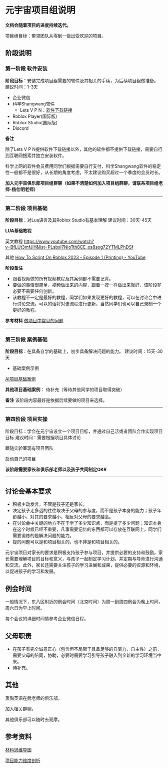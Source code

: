 # 元宇宙项目组说明

**文档会随着项目的进度持续迭代。**

项目组目标：带领团队从零到一做出受欢迎的项目。

## 阶段说明

### **第一阶段 软件安装**

**阶段目标**：安装完成项目组需要的软件及其相关的手续，为后续项目组做准备。
建议时间：1-3天
* 企业微信
* 科学Shangwang软件
  * Lets V P N：[软件下载链接](https://www.interhelp.net/letsvpn-world/en/articles/2780068-%E5%A6%82%E4%BD%95%E4%B8%8B%E8%BD%BD%E5%BE%97%E5%88%B0%E5%BF%AB%E8%BF%9E-vpn)
* Roblox Player(国际版)
* Roblox Studio(国际版)
* Discord

**备注**

除了Lets V P N提供软件下载链接以外，其他的软件都不提供下载链接，需要自行到互联网搜索并独立安装软件。

科学上网的软件会员费用同学们根据需要自行支付，科学Shangwang软件的稳定性一般都不是很好，从长期的角度考虑，不太建议购买超过一个季度的会员时长。


**加入元宇宙俱乐部项目组群聊（如果不清楚如何加入项目组群聊，请联系项目组老师-杨仕明老师）**


---

### **第二阶段 项目基础**

**阶段目标**：对Lua语言及其Roblox Studio有基本理解
建议时间：30天-45天

**LUA基础教程**

英文教程
https://www.youtube.com/watch?v=BfLUt3mfJiY&list=PLsbxI7NIoTth8CE_os8sog72YTMLPhDSf


其他
[How To Script On Roblox 2023 - Episode 1 (Printing) - YouTube](https://www.youtube.com/watch?v=4J8kNBBJT1E&list=PLfAg6nOoAuSm3IFHTbLfknrEDnRoSxCwW&index=1)

**阶段备注**

- 跟着视频做的所有视频教程及其案例都不需要记背。
- 要做的事情很简单，视频做出来的内容，跟着一摸一样做出来就好，该阶段非必要不需要任何创新。
- 该教程不一定是最好的教程，同学们如果发现更好的教程，可以在讨论会中进行讨论交流。可以的话将对该流程进行更新，当然同学们也可以自己录制一个更好的教程。

**参考材料**
[做项目中常见的问题](../../../做项目中常见的问题.md)

---

### **第三阶段 案例基础**

**阶段目标**：在具备自学的基础上，初步具备解决问题的能力。
建议时间：15天-30天

- 基础案例示例

[AI项目基础案例](元宇宙AI项目/基础案例.md)

**其他项目基础案例**：
待补充（等待其他同学的项目取得突破）

**备注**
该阶段内容最好是依据后续要做的项目来选择。

---

### **第四阶段 项目实操**

阶段目标：学会在元宇宙设立一个项目目标，并通过自己活或者团队合作实现项目目标
建议时间：需要根据项目具体讨论

跟随实验室现有项目团队

启动自己的项目

**该阶段需要家长和俱乐部老师以及孩子共同制定OKR**

---

## 讨论会基本要求

- 积极主动发言，不管是孩子还是家长。
- 决定孩子走多远的往往取决于父母的参与度，而不是孩子本身的能力；孩子年龄越小，对其的要求越小，相反对父母的要求越高。
- 在讨论会中关键的地方不在于学了多少知识点，而是提了多少问题；知识本身在这个时候已经不重要，凡事需要记忆的东西都可以存放在互联网上，同学们需要锻炼的是解决问题的能力。
- 提的问题可以是和项目相关的，也不非是和项目相关的。

元宇宙项目对家长的要求是积极支持孩子参与项目，并提供必要的支持和鼓励。家长需要理解项目的目标和意义，与孩子一起制定学习计划，并定期与导师进行沟通和交流。此外，家长还需要关注孩子的学习进展和成果，提供必要的资源和环境，以促进孩子的学习和发展。

## 例会时间

一般情况下，东八区附近的例会时间（北京时间）为周一到周四例会为晚上时间，周六日为早上时间。

每个会议的详细时间情参考企业微信日程。


## 父母职责

- 在孩子有完全诚意正心（包含但不局限于具备足够的自驱力，自主性）之前，需要父母的陪同，协助，必要时需要学习引导孩子融入到全新的学习环境当中来。
- 待补充。

## 其他

熏陶英语在武老师的俱乐部。

加入相关群聊。

其他俱乐部可以随时去观摩。

## 参考资料

[材料思维导图](AI_Robolx.md)

[项目能力维度剖析](项目能力维度剖析.md)

